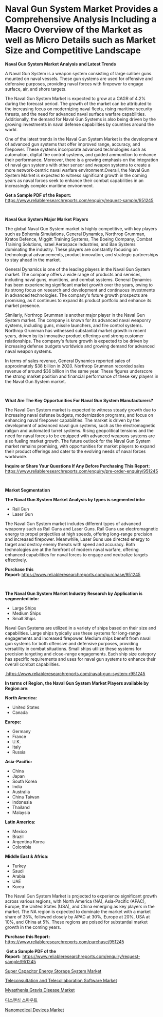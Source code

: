<p><h1>Naval Gun System Market Provides a Comprehensive Analysis Including a Macro Overview of the Market as well as Micro Details such as Market Size and Competitive Landscape</h1></p><p><strong>Naval Gun System Market Analysis and Latest Trends</strong></p>
<p><p>A Naval Gun System is a weapon system consisting of large caliber guns mounted on naval vessels. These gun systems are used for offensive and defensive purposes, providing naval forces with firepower to engage surface, air, and shore targets.</p><p>The Naval Gun System Market is expected to grow at a CAGR of 4.2% during the forecast period. The growth of the market can be attributed to the increasing focus on modernizing naval fleets, rising maritime security threats, and the need for advanced naval surface warfare capabilities. Additionally, the demand for Naval Gun Systems is also being driven by the growing investments in naval defense capabilities by countries around the world.</p><p>One of the latest trends in the Naval Gun System Market is the development of advanced gun systems that offer improved range, accuracy, and firepower. These systems incorporate advanced technologies such as automation, digital fire control systems, and guided ammunition to enhance their performance. Moreover, there is a growing emphasis on the integration of naval gun systems with other sensor and weapon systems to create a more network-centric naval warfare environment.Overall, the Naval Gun System Market is expected to witness significant growth in the coming years as naval forces seek to enhance their combat capabilities in an increasingly complex maritime environment.</p></p>
<p><strong>Get a Sample PDF of the Report:&nbsp;</strong> <a href="https://www.reliableresearchreports.com/enquiry/request-sample/951245">https://www.reliableresearchreports.com/enquiry/request-sample/951245</a></p>
<p>&nbsp;</p>
<p><strong>Naval Gun System Major Market Players</strong></p>
<p><p>The global Naval Gun System market is highly competitive, with key players such as Bohemia Simulations, General Dynamics, Northrop Grumman, Kratos Defence, Miggitt Training Systems, The Boeing Company, Combat Training Solutions, Israel Aerospace Industries, and Bae Systems dominating the industry. These players are constantly focusing on technological advancements, product innovation, and strategic partnerships to stay ahead in the market.</p><p>General Dynamics is one of the leading players in the Naval Gun System market. The company offers a wide range of products and services, including naval guns, munitions, and combat systems. General Dynamics has been experiencing significant market growth over the years, owing to its strong focus on research and development and continuous investments in advanced technologies. The company's future growth prospects are promising, as it continues to expand its product portfolio and enhance its market presence.</p><p>Similarly, Northrop Grumman is another major player in the Naval Gun System market. The company is known for its advanced naval weaponry systems, including guns, missile launchers, and fire control systems. Northrop Grumman has witnessed substantial market growth in recent years, driven by its innovative product offerings and strong customer relationships. The company's future growth is expected to be driven by increasing defense budgets worldwide and growing demand for advanced naval weapon systems.</p><p>In terms of sales revenue, General Dynamics reported sales of approximately $38 billion in 2020. Northrop Grumman recorded sales revenue of around $36 billion in the same year. These figures underscore the strong market position and financial performance of these key players in the Naval Gun System market.</p></p>
<p>&nbsp;</p>
<p><strong>What Are The Key Opportunities For Naval Gun System Manufacturers?</strong></p>
<p><p>The Naval Gun System market is expected to witness steady growth due to increasing naval defense budgets, modernization programs, and focus on enhancing naval firepower capabilities. The market is driven by the development of advanced naval gun systems, such as the electromagnetic railgun and automated turret systems. Rising geopolitical tensions and the need for naval forces to be equipped with advanced weapons systems are also fueling market growth. The future outlook for the Naval Gun System market remains promising, with opportunities for market players to expand their product offerings and cater to the evolving needs of naval forces worldwide.</p></p>
<p><strong>Inquire or Share Your Questions If Any Before Purchasing This Report:</strong> <a href="https://www.reliableresearchreports.com/enquiry/pre-order-enquiry/951245">https://www.reliableresearchreports.com/enquiry/pre-order-enquiry/951245</a></p>
<p>&nbsp;</p>
<p><strong>Market Segmentation</strong></p>
<p><strong>The Naval Gun System Market Analysis by types is segmented into:</strong></p>
<p><ul><li>Rail Gun</li><li>Laser Gun</li></ul></p>
<p><p>The Naval Gun System market includes different types of advanced weaponry such as Rail Guns and Laser Guns. Rail Guns use electromagnetic energy to propel projectiles at high speeds, offering long-range precision and increased firepower. Meanwhile, Laser Guns use directed energy to target and destroy enemy threats with speed and accuracy. Both technologies are at the forefront of modern naval warfare, offering enhanced capabilities for naval forces to engage and neutralize targets effectively.</p></p>
<p><strong>Purchase this Report:&nbsp;</strong><a href="https://www.reliableresearchreports.com/purchase/951245">https://www.reliableresearchreports.com/purchase/951245</a></p>
<p>&nbsp;</p>
<p><strong>The Naval Gun System Market Industry Research by Application is segmented into:</strong></p>
<p><ul><li>Large Ships</li><li>Medium Ships</li><li>Small Ships</li></ul></p>
<p><p>Naval Gun Systems are utilized in a variety of ships based on their size and capabilities. Large ships typically use these systems for long-range engagements and increased firepower. Medium ships benefit from naval gun systems for both offensive and defensive purposes, providing versatility in combat situations. Small ships utilize these systems for precision targeting and close-range engagements. Each ship size category has specific requirements and uses for naval gun systems to enhance their overall combat capabilities.</p></p>
<p><a href="https://www.reliableresearchreports.com/naval-gun-system-r951245">&nbsp;https://www.reliableresearchreports.com/naval-gun-system-r951245</a></p>
<p><strong>In terms of Region, the Naval Gun System Market Players available by Region are:</strong></p>
<p>
    <p> <strong> North America: </strong>
        <ul>
            <li>United States</li>
            <li>Canada</li>
        </ul>
        </p> 
    <p> <strong> Europe: </strong>
        <ul>
            <li>Germany</li>
            <li>France</li>
            <li>U.K.</li>
            <li>Italy</li>
            <li>Russia</li>
        </ul>
        </p> 
    <p> <strong> Asia-Pacific: </strong>
        <ul>
            <li>China</li>
            <li>Japan</li>
            <li>South Korea</li>
            <li>India</li>
            <li>Australia</li>
            <li>China Taiwan</li>
            <li>Indonesia</li>
            <li>Thailand</li>
            <li>Malaysia</li>
        </ul>
        </p> 
    <p> <strong> Latin America: </strong>
        <ul>
            <li>Mexico</li>
            <li>Brazil</li>
            <li>Argentina Korea</li>
            <li>Colombia</li>
        </ul>
        </p> 
    <p> <strong> Middle East & Africa: </strong>
        <ul>
            <li>Turkey</li>
            <li>Saudi</li>
            <li>Arabia</li>
            <li>UAE</li>
            <li>Korea</li>
        </ul>
    </p>
    </p>
<p><p>The Naval Gun System Market is projected to experience significant growth across various regions, with North America (NA), Asia-Pacific (APAC), Europe, the United States (USA), and China emerging as key players in the market. The NA region is expected to dominate the market with a market share of 35%, followed closely by APAC at 30%, Europe at 20%, USA at 10%, and China at 5%. These regions are poised for substantial market growth in the coming years.</p></p>
<p><strong>Purchase this Report: </strong><a href="https://www.reliableresearchreports.com/purchase/951245">https://www.reliableresearchreports.com/purchase/951245</a></p>
<p>&nbsp;<strong>Get a Sample PDF of the Report:&nbsp;&nbsp;</strong><a href="https://www.reliableresearchreports.com/enquiry/request-sample/951245">https://www.reliableresearchreports.com/enquiry/request-sample/951245</a></p>
<p><strong></strong></p>
<p><p><a href="https://www.linkedin.com/pulse/super-capacitor-energy-storage-system-market-research-report-h4jge">Super Capacitor Energy Storage System Market</a></p><p><a href="https://www.linkedin.com/pulse/teleconsultation-telecollaboration-software-market-vjk3e">Teleconsultation and Telecollaboration Software Market</a></p><p><a href="https://github.com/timeliteaut/Market-Research-Report-List-2/blob/main/myasthenia-gravis-disease-market.md">Myasthenia Gravis Disease Market</a></p><p><a href="https://github.com/durgin521/Market-Research-Report-List-1/blob/main/812036051690.md">디스펜싱 스파우트</a></p><p><a href="https://github.com/seekum/Market-Research-Report-List-2/blob/main/nanomedical-devices-market.md">Nanomedical Devices Market</a></p></p>